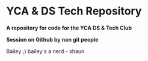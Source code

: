 # YCA & DS Tech Repository

**A repository for code for the YCA DS & Tech Club**

**Session on Github by non git people**

Bailey ;)
bailey's a nerd - shaun



